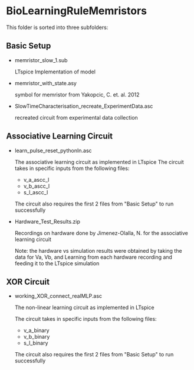 # BioLearningRuleMemristors

This folder is sorted into three subfolders:

## Basic Setup
- memristor_slow_1.sub

  LTspice Implementation of model
  
- memristor_with_state.asy
  
  symbol for memristor from Yakopcic, C. et. al. 2012

- SlowTimeCharacterisation_recreate_ExperimentData.asc

  recreated circuit from experimental data collection

## Associative Learning Circuit
- learn_pulse_reset_pythonIn.asc

  The associative learning circuit as implemented in LTspice
  The circuit takes in specific inputs from the following files:

  - v_a_ascc_l
  - v_b_ascc_l
  - s_l_ascc_l

  The circuit also requires the first 2 files from "Basic Setup" to run successfully

- Hardware_Test_Results.zip

  Recordings on hardware done by Jimenez-Olalla, N. for the associative learning circuit

  Note: the hardware vs simulation results were obtained by taking the data for Va, Vb, and Learning
  from each hardware recording and feeding it to the LTspice simulation

## XOR Circuit
- working_XOR_connect_realMLP.asc

  The non-linear learning circuit as implemented in LTspice

  The circuit takes in specific inputs from the following files:

  - v_a_binary
  - v_b_binary
  - s_l_binary

  The circuit also requires the first 2 files from "Basic Setup" to run successfully
